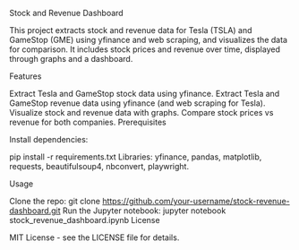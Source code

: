 Stock and Revenue Dashboard

This project extracts stock and revenue data for Tesla (TSLA) and GameStop (GME) using yfinance and web scraping, and visualizes the data for comparison. It includes stock prices and revenue over time, displayed through graphs and a dashboard.

Features

Extract Tesla and GameStop stock data using yfinance.
Extract Tesla and GameStop revenue data using yfinance (and web scraping for Tesla).
Visualize stock and revenue data with graphs.
Compare stock prices vs revenue for both companies.
Prerequisites

Install dependencies:

pip install -r requirements.txt
Libraries: yfinance, pandas, matplotlib, requests, beautifulsoup4, nbconvert, playwright.

Usage

Clone the repo:
git clone https://github.com/your-username/stock-revenue-dashboard.git
Run the Jupyter notebook:
jupyter notebook stock_revenue_dashboard.ipynb
License

MIT License - see the LICENSE file for details.

